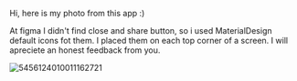 Hi, here is my photo from this app :)

At figma I didn't find close and share button, so i used MaterialDesign default icons fot them. I placed them on each top corner of a screen.
I will apreciete an honest feedback from you.

![5456124010011162721](https://github.com/user-attachments/assets/0291e60d-cf15-4348-9a3a-693f0a55c9e3)
